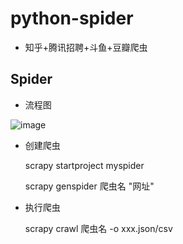 # python-spider
+ 知乎+腾讯招聘+斗鱼+豆瓣爬虫

## Spider

+ 流程图

![image](D:\src\python-spider\Image\1.png)

+ 创建爬虫

  scrapy startproject myspider

  scrapy genspider 爬虫名 "网址"

+ 执行爬虫

  scrapy crawl 爬虫名 -o xxx.json/csv

